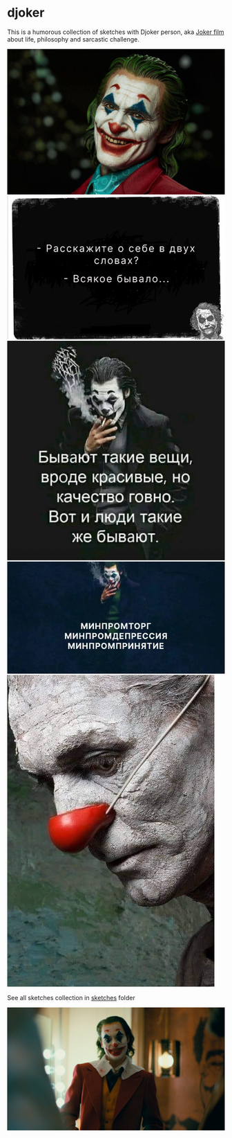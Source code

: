 # djoker

This is a humorous collection of sketches with Djoker person, aka [Joker film](https://en.wikipedia.org/wiki/Joker_(2019_film)) about life, philosophy and sarcastic challenge.

![alt text](djoker.jpg)
![alt text](djoker_everything.jpg)
![alt text](djoker_things.jpg)
![alt text](djoker_depression.jpg)
![alt text](djoker_mood.jpg)

See all sketches collection in [sketches](./sketeches) folder

![alt text](djoker_run.jpg)
